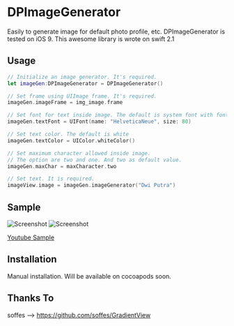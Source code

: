 # DPImageGenerator

Easily to generate image for default photo profile, etc.
DPImageGenerator is tested on iOS 9.
This awesome library is wrote on swift 2.1


## Usage

``` swift
// Initialize an image generator. It's required.
let imageGen:DPImageGenerator = DPImageGenerator()

// Set frame using UIImage frame. It's required.
imageGen.imageFrame = img_image.frame

// Set font for text inside image. The default is system font with font size 70.
imageGen.textFont = UIFont(name: "HelveticaNeue", size: 80)

// Set text color. The default is white
imageGen.textColor = UIColor.whiteColor()

// Set maximum character allowed inside image. 
// The option are two and one. And two as default value.
imageGen.maxChar = maxCharacter.two

// Set text. It is required.
imageView.image = imageGen.imageGenerator("Dwi Putra")
```

## Sample

![Screenshot](http://s4.postimg.org/5w9s8vqlp/i_OSputra27kenji11132015075025.png)
![Screenshot](http://s4.postimg.org/oicjn438t/i_OSputra27kenji11132015075047.png)

[Youtube Sample](http://www.youtube.com/watch?v=hxBvk4Esj08)

## Installation 

Manual installation.
Will be available on cocoapods soon.

## Thanks To
soffes --> https://github.com/soffes/GradientView
